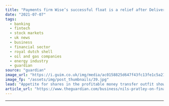 ```yaml
---
title: "Payments firm Wise’s successful float is a relief after Deliveroo flop | Nils Pratley"
date: "2021-07-07"
tags: 
  - banking
  - fintech
  - stock markets
  - uk news
  - business
  - financial sector
  - royal dutch shell
  - oil and gas companies
  - energy industry
  - guardian
source: "guardian"
image_url: "https://i.guim.co.uk/img/media/ac0158825d647f43fc13fe1c5a21cf15e107b34f/0_198_4000_2399/master/4000.jpg?width=460&quality=85&auto=format&fit=max&s=830b735b4d91fa5f5299ed4a5cccf363"
image_fp: "/assets/img/post_thumbnails/39.jpg"
lead: "Appetite for shares in the profitable money transfer outfit shows the City can bring off a big tech listingBlink and you missed it. The UK’s biggest tech flotation happened on Wednesday to about a hundredth of the pre-publicity generated by the overh..."
article_url: "https://www.theguardian.com/business/nils-pratley-on-finance/2021/jul/07/payments-firm-wises-successful-float-is-a-relief-after-deliveroo-flop"
---
```


---
